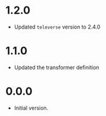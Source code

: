 # 1.2.0

- Updated `televerse` version to 2.4.0

# 1.1.0

- Updated the transformer definition

# 0.0.0

- Initial version.

